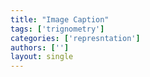 ```yaml
---
title: "Image Caption"
tags: ['trignometry']
categories: ['represntation']
authors: ['']
layout: single
---
```

